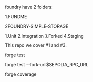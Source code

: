 foundry have 2 folders:




1.FUNDME



2FOUNDRY-SIMPLE-STORAGE

1.Unit
2.Integration
3.Forked
4.Staging


This repo we cover #1 and #3.

forge test

forge test --fork-url $SEPOLIA_RPC_URL

forge coverage
